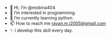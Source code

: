 - 👋 Hi, I’m @mobina404
- 👀 I’m interested in programming.
- 🌱 I’m currently learning python.
- 📫 How to reach me rayan.m.j2005@gmail.com
- ✨ i develop this skill every day.

<!---
mobina404/mobina404 is a ✨ special ✨ repository because its `README.md` (this file) appears on your GitHub profile.
You can click the Preview link to take a look at your changes.
--->
